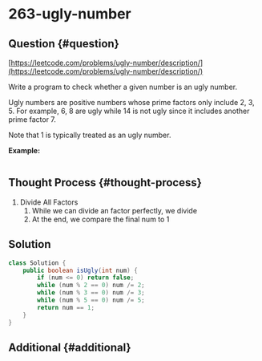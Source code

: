 # 263-ugly-number

## Question {#question}

[https://leetcode.com/problems/ugly-number/description/](https://leetcode.com/problems/ugly-number/description/)

Write a program to check whether a given number is an ugly number.

Ugly numbers are positive numbers whose prime factors only include 2, 3, 5. For example, 6, 8 are ugly while 14 is not ugly since it includes another prime factor 7.

Note that 1 is typically treated as an ugly number.

**Example:**

```text

```

## Thought Process {#thought-process}

1. Divide All Factors
   1. While we can divide an factor perfectly, we divide
   2. At the end, we compare the final num to 1

## Solution

```java
class Solution {
    public boolean isUgly(int num) {
        if (num <= 0) return false;
        while (num % 2 == 0) num /= 2;
        while (num % 3 == 0) num /= 3;
        while (num % 5 == 0) num /= 5;
        return num == 1;
    }
}
```

## Additional {#additional}

